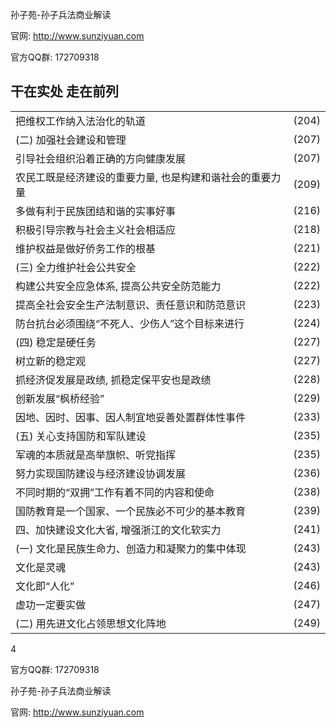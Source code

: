 孙子苑-孙子兵法商业解读

官网: http://www.sunziyuan.com

官方QQ群: 172709318

## 干在实处 走在前列

<table><tr><td>把维权工作纳入法治化的轨道</td><td>(204)</td></tr><tr><td>(二) 加强社会建设和管理</td><td>(207)</td></tr><tr><td>引导社会组织沿着正确的方向健康发展</td><td>(207)</td></tr><tr><td>农民工既是经济建设的重要力量, 也是构建和谐社会的重要力量</td><td>(209)</td></tr><tr><td>多做有利于民族团结和谐的实事好事</td><td>(216)</td></tr><tr><td>积极引导宗教与社会主义社会相适应</td><td>(218)</td></tr><tr><td>维护权益是做好侨务工作的根基</td><td>(221)</td></tr><tr><td>(三) 全力维护社会公共安全</td><td>(222)</td></tr><tr><td>构建公共安全应急体系, 提高公共安全防范能力</td><td>(222)</td></tr><tr><td>提高全社会安全生产法制意识、责任意识和防范意识</td><td>(223)</td></tr><tr><td>防台抗台必须围绕“不死人、少伤人”这个目标来进行</td><td>(224)</td></tr><tr><td>(四) 稳定是硬任务</td><td>(227)</td></tr><tr><td>树立新的稳定观</td><td>(227)</td></tr><tr><td>抓经济促发展是政绩, 抓稳定保平安也是政绩</td><td>(228)</td></tr><tr><td>创新发展“枫桥经验”</td><td>(229)</td></tr><tr><td>因地、因时、因事、因人制宜地妥善处置群体性事件</td><td>(233)</td></tr><tr><td>(五) 关心支持国防和军队建设</td><td>(235)</td></tr><tr><td>军魂的本质就是高举旗帜、听党指挥</td><td>(235)</td></tr><tr><td>努力实现国防建设与经济建设协调发展</td><td>(236)</td></tr><tr><td>不同时期的“双拥”工作有着不同的内容和使命</td><td>(238)</td></tr><tr><td>国防教育是一个国家、一个民族必不可少的基本教育</td><td>(239)</td></tr><tr><td>四、加快建设文化大省, 增强浙江的文化软实力</td><td>(241)</td></tr><tr><td>(一) 文化是民族生命力、创造力和凝聚力的集中体现</td><td>(243)</td></tr><tr><td>文化是灵魂</td><td>(243)</td></tr><tr><td>文化即“人化”</td><td>(246)</td></tr><tr><td>虚功一定要实做</td><td>(247)</td></tr><tr><td>(二) 用先进文化占领思想文化阵地</td><td>(249)</td></tr></table>

4

官方QQ群: 172709318

孙子苑-孙子兵法商业解读

官网: http://www.sunziyuan.com